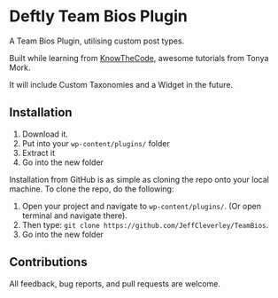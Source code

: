 # Deftly Team Bios Plugin

A Team Bios Plugin, utilising custom post types.  

Built while learning from [KnowTheCode](https://knowthecode.io/), awesome tutorials from Tonya Mork.

It will include Custom Taxonomies and a Widget in the future.


## Installation

1. Download it.
2. Put into your `wp-content/plugins/` folder
3. Extract it
4. Go into the new folder

Installation from GitHub is as simple as cloning the repo onto your local machine.  To clone the repo, do the following:

1. Open your project and navigate to `wp-content/plugins/`. (Or open terminal and navigate there).
2. Then type: `git clone https://github.com/JeffCleverley/TeamBios`.
3. Go into the new folder

## Contributions

All feedback, bug reports, and pull requests are welcome.
